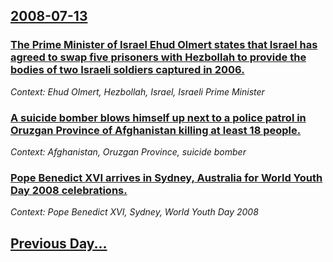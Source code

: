 ## [2008-07-13](/news/2008/07/13/index.md)

### [ The Prime Minister of Israel Ehud Olmert states that Israel has agreed to swap five prisoners with Hezbollah to provide the bodies of two Israeli soldiers captured in 2006. ](/news/2008/07/13/the-prime-minister-of-israel-ehud-olmert-states-that-israel-has-agreed-to-swap-five-prisoners-with-hezbollah-to-provide-the-bodies-of-two-i.md)
_Context: Ehud Olmert, Hezbollah, Israel, Israeli Prime Minister_

### [ A suicide bomber blows himself up next to a police patrol in Oruzgan Province of Afghanistan killing at least 18 people. ](/news/2008/07/13/a-suicide-bomber-blows-himself-up-next-to-a-police-patrol-in-ora-zgan-province-of-afghanistan-killing-at-least-18-people.md)
_Context: Afghanistan, Oruzgan Province, suicide bomber_

### [ Pope Benedict XVI arrives in Sydney, Australia for World Youth Day 2008 celebrations. ](/news/2008/07/13/pope-benedict-xvi-arrives-in-sydney-australia-for-world-youth-day-2008-celebrations.md)
_Context: Pope Benedict XVI, Sydney, World Youth Day 2008_

## [Previous Day...](/news/2008/07/12/index.md)

